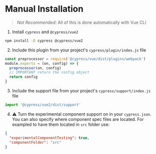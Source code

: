 # Manual Installation

> _Not Recommended_: All of this is done automatically with Vue CLI

1. Install `cypress` and `@cypress/vue2`

```sh
npm install -D cypress @cypress/vue2
```

2. Include this plugin from your project's `cypress/plugin/index.js` file

```js
const preprocessor = require('@cypress/vue/dist/plugins/webpack')
module.exports = (on, config) => {
  preprocessor(on, config)
  // IMPORTANT return the config object
  return config
}
```

3. Include the support file from your project's `cypress/support/index.js` file

```js
import '@cypress/vue2/dist/support'
```

4. ⚠️ Turn the experimental component support on in your `cypress.json`. You can also specify where component spec files are located. For exampled to have them located in `src` folder use:

```json
{
  "experimentalComponentTesting": true,
  "componentFolder": "src"
}
```
